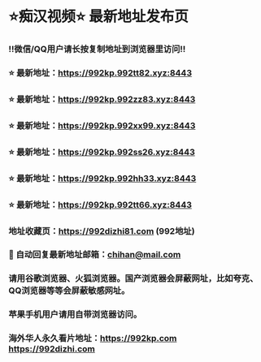 # ⭐️痴汉视频⭐️ 最新地址发布页

### ‼️微信/QQ用户请长按复制地址到浏览器里访问‼️

### ⭐️ 最新地址：https://992kp.992tt82.xyz:8443

### ⭐️ 最新地址：https://992kp.992zz83.xyz:8443

### ⭐️ 最新地址：https://992kp.992xx99.xyz:8443

### ⭐️ 最新地址：https://992kp.992ss26.xyz:8443

### ⭐️ 最新地址：https://992kp.992hh33.xyz:8443

### ⭐️ 最新地址：https://992kp.992tt66.xyz:8443



### 地址收藏页：https://992dizhi81.com (992地址)
### 📧 自动回复最新地址邮箱：chihan@mail.com
### 请用谷歌浏览器、火狐浏览器。国产浏览器会屏蔽网址，比如夸克、QQ浏览器等等会屏蔽敏感网址。
### 苹果手机用户请用自带浏览器访问。
### 海外华人永久看片地址：https://992kp.com  https://992dizhi.com

